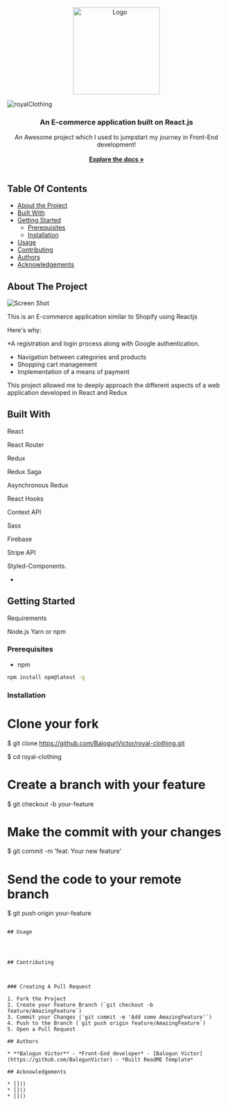 <br/>
<p align="center">
  <a href="https://github.com/Balogun Victor/Royal-clothing">
    <img src="https://getlogovector.com/wp-content/uploads/2020/10/readme-logo-vector.png"  alt="Logo" width="200" height="200">
    
  </a>![royalClothing](https://user-images.githubusercontent.com/93051955/229335193-154f8c81-1253-42fd-a943-14917e9ebb6c.png)


  <h3 align="center">An E-commerce application built on React.js</h3>

  <p align="center">
    An Awesome project which I used to jumpstart my journey in Front-End development!
    <br/>
    <br/>
    <a href="https://github.com/Balogun Victor/Royal-clothing"><strong>Explore the docs »</strong></a>
    <br/>
    <br/>
  </p>
</p>



## Table Of Contents

* [About the Project](#about-the-project)
* [Built With](#built-with)
* [Getting Started](#getting-started)
  * [Prerequisites](#prerequisites)
  * [Installation](#installation)
* [Usage](#usage)
* [Contributing](#contributing)
* [Authors](#authors)
* [Acknowledgements](#acknowledgements)

## About The Project

![Screen Shot](images/screenshot.png)

This is an E-commerce application similar to Shopify using Reactjs

Here's why:

*A registration and login process along with Google authentication.
* Navigation between categories and products
* Shopping cart management
* Implementation of a means of payment

This project allowed me to deeply approach the different aspects of a web application developed in React and Redux


## Built With

React

React Router

Redux

Redux Saga

Asynchronous Redux

React Hooks

Context API

Sass

Firebase

Stripe API

Styled-Components.

* []()

## Getting Started

Requirements

Node.js
Yarn or npm

### Prerequisites


* npm

```sh
npm install npm@latest -g
```

### Installation

# Clone your fork
$ git clone https://github.com/BalogunVictor/royal-clothing.git

$ cd royal-clothing

# Create a branch with your feature
$ git checkout -b your-feature

# Make the commit with your changes
$ git commit -m 'feat: Your new feature'

# Send the code to your remote branch
$ git push origin your-feature
```

## Usage




## Contributing



### Creating A Pull Request

1. Fork the Project
2. Create your Feature Branch (`git checkout -b feature/AmazingFeature`)
3. Commit your Changes (`git commit -m 'Add some AmazingFeature'`)
4. Push to the Branch (`git push origin feature/AmazingFeature`)
5. Open a Pull Request

## Authors

* **Balogun Victor** - *Front-End developer* - [Balogun Victor](https://github.com/BalogunVictor) - *Built ReadME Template*

## Acknowledgements

* []()
* []()
* []()

